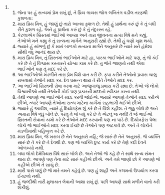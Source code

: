 <ol>
  <li>
    <ol>
      <li>જેના પર હું સત્યમાં પ્રેમ રાખું છું, તે પ્રિય ગાયસ જોગ લખિતંગ વડીલ તરફથી કુશળતા:</li>
      <li>મારા પ્રિય મિત્ર, હું જાણું છું તારો આત્મા કુશળ છે. તેથી હું પ્રાર્થના કરું છું કે તું બધી રીતે કુશળ રહે. અને હુ પ્રાર્થના કરું છું કે તું તંદુરસ્ત રહે.</li>
      <li>કેટલાએક ખ્રિસ્તમાં ભાઈઓ આવ્યા અને તારા જીવનના સત્ય વિષે મને કહ્યું. તેઓએ મને કહ્યુ કે તું સત્યના માર્ગને અનુસરી રહ્યો છે. તેથી હું ઘણો ખુશ થયો.</li>
      <li>જ્યારે હું સાંભળું છું કે મારાં બાળકો સત્યના માર્ગને અનુસરે છે ત્યારે મને હંમેશા સૌથી વધુ આનંદ થાય છે.</li>
      <li>મારા પ્રિય મિત્ર, તું ખ્રિસ્તમાં ભાઈઓને માટે હા, પારકા ભાઈઓને માટે પણ, તું જે કંઈ કરે છે તે તું વિશ્વાસ કરનારને યોગ્ય કામ કરે છે. તુ જેને જાણતો નથી એવા ભાઈઓને પણ તું મદદ કરે છે.</li>
      <li>આ  ભાઈઓએ મંડળીને તારા પ્રેમ વિશે વાત કરી છે. કૃપા કરીને તેઓનો પ્રવાસ ચાલુ રાખવામાં તેઓને મદદ કર. દેવ પ્રસન્ન થાય તે રીતે તેઓને મદદ કર.</li>
      <li>આ ભાઈઓ ખ્રિસ્તની સેવા કરવા માટે આજુબાજુ પ્રવાસ કરી રહ્યા છે. તેઓ જે લોકો વિશ્વાસીઓ નથી તેઓની કોઈ પણ પ્રકારની મદદનો સ્વીકાર કરતા નથી.</li>
      <li>તેથી આપણે  આ  ભાઈઓને  મદદ  કરવી  જોઈએ. જ્યારે આપણે તેઓને મદદ કરીએ છીએ, ત્યારે આપણે તેઓના સત્ય માટેના કાર્યમાં સહભાગી થઈએ છીએ.</li>
      <li>જયારે હું આવીશ, ત્યારે હું દિયોત્રફેસ શું કરે છે તે વિશે કહીશ. તે જૂઠુ બોલે છે અને અમારા વિષે ભૂંડું બોલે છે. પરંતુ તે જે બધું કરે છે તે એટલું જ નથી! તે જે ભાઈઓ ખ્રિસ્તની સેવાનાં કામો કરે છે તેઓને મદદ કરવાની પણ ના પાડે છે. દિયોત્રફેસ પેલા લોકો જે ભાઈઓને મદદ કરવા ઈચ્છે છે તેઓને પણ અટકાવે છે. અને તે  લોકોને મંડળીમાંથી બહિષ્કૃત કરે છે.</li>
      <li>મારા પ્રિય મિત્ર, જે ખરાબ છે તેને અનુસરો નહિ; જે સારું છે તેને અનુસરો. જે વ્યક્તિ સારું છે તે કરે છે તે દેવથી છે. પણ જે વ્યક્તિ દુષ્ટ કાર્ય કરે છે તેણે કદી દેવને ઓળખ્યો નથી.</li>
      <li>બધા લોકો દેમેત્રિયસ વિષે સારું બોલે છે. અને તેઓ જે કહે છે તે સાથે સત્ય સંમત થાય છે. આપણે પણ તેના માટે સારું કહીએ છીએ. અને તમે જાણો છો કે આપણે જે કહીએ છીએ તે સાચું છે.</li>
      <li>મારી પાસે ઘણું છે જે મારે તમને કહેવું છે. પણ હું શાહી અને કલમનો ઉપયોગ કરવા ઈચ્છતો નથી.</li>
      <li>હું જલ્દીથી તારી મુલાકાત લેવાની આશા રાખું છું. પછી આપણે સાથે મળીને વાતો કરી શકીશું.</li>
    </ol>
  </li>
</ol>